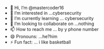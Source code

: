 - 👋 Hi, I’m @mastercoder16
- 👀 I’m interested in ...cybersecurity
- 🌱 I’m currently learning ... cybersecurity
- 💞️ I’m looking to collaborate on ...nothing
- 📫 How to reach me ... by y phone number
- 😄 Pronouns: ...he?him
- ⚡ Fun fact: ... i like basketball

<!---
mastercoder16/mastercoder16 is a ✨ special ✨ repository because its `README.md` (this file) appears on your GitHub profile.
You can click the Preview link to take a look at your changes.
--->
